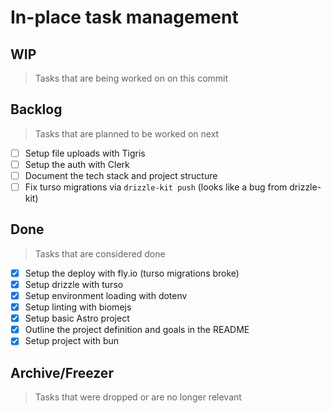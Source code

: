 # In-place task management

## WIP

> Tasks that are being worked on on this commit

## Backlog

> Tasks that are planned to be worked on next

- [ ] Setup file uploads with Tigris
- [ ] Setup the auth with Clerk
- [ ] Document the tech stack and project structure
- [ ] Fix turso migrations via `drizzle-kit push` (looks like a bug from drizzle-kit)

## Done

> Tasks that are considered done

- [x] Setup the deploy with fly.io (turso migrations broke)
- [x] Setup drizzle with turso
- [x] Setup environment loading with dotenv
- [x] Setup linting with biomejs
- [x] Setup basic Astro project
- [x] Outline the project definition and goals in the README
- [x] Setup project with bun

## Archive/Freezer

> Tasks that were dropped or are no longer relevant
